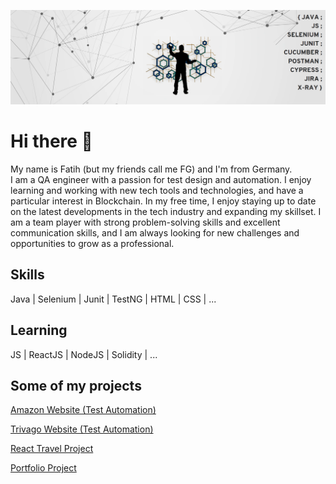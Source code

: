 

![](https://github.com/fgulen/Proje/blob/fatih/images/fg.png)

# Hi there 👋
My name is Fatih (but my friends call me FG) and I'm from Germany. <br>I am a QA engineer with a passion for test design and automation. I enjoy learning and working with new tech tools and technologies, and have a particular interest in Blockchain. In my free time, I enjoy staying up to date on the latest developments in the tech industry and expanding my skillset. I am a team player with strong problem-solving skills and excellent communication skills, and I am always looking for new challenges and opportunities to grow as a professional.


## Skills

 Java | Selenium | Junit | TestNG | HTML | CSS | ...


## Learning

JS | ReactJS | NodeJS | Solidity | ...


## Some of my projects 

[Amazon Website (Test Automation)](https://github.com/fgulen/amazon-automation)

[Trivago Website (Test Automation)](https://github.com/fgulen/Trivago-room5-automation)

[React Travel Project]([https://fgulen.github.io/Proje/](https://my-travel-journey-with-react.vercel.app/))

[Portfolio Project](https://fgulen.github.io/Proje/)
